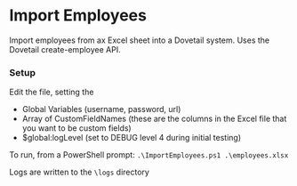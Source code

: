 # Import Employees 

Import employees from ax Excel sheet into a Dovetail system.
Uses the Dovetail create-employee API.

### Setup
Edit the file, setting the 
* Global Variables (username, password, url)
* Array of CustomFieldNames (these are the columns in the Excel file that you want to be custom fields)
* $global:logLevel (set to DEBUG level 4 during initial testing)

To run, from a PowerShell prompt: `.\ImportEmployees.ps1 .\employees.xlsx`

Logs are written to the `\logs` directory

